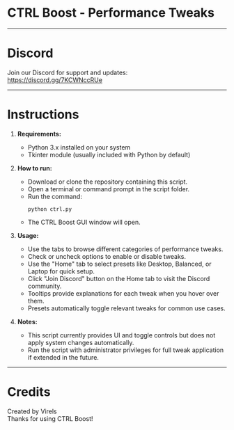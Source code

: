 # CTRL Boost - Performance Tweaks

---

# Discord

Join our Discord for support and updates:  
https://discord.gg/7KCWNccRUe

---

# Instructions

1. **Requirements:**
   - Python 3.x installed on your system
   - Tkinter module (usually included with Python by default)

2. **How to run:**
   - Download or clone the repository containing this script.
   - Open a terminal or command prompt in the script folder.
   - Run the command:
     ```
     python ctrl.py
     ```
   - The CTRL Boost GUI window will open.

3. **Usage:**
   - Use the tabs to browse different categories of performance tweaks.
   - Check or uncheck options to enable or disable tweaks.
   - Use the "Home" tab to select presets like Desktop, Balanced, or Laptop for quick setup.
   - Click "Join Discord" button on the Home tab to visit the Discord community.
   - Tooltips provide explanations for each tweak when you hover over them.
   - Presets automatically toggle relevant tweaks for common use cases.

4. **Notes:**
   - This script currently provides UI and toggle controls but does not apply system changes automatically.
   - Run the script with administrator privileges for full tweak application if extended in the future.

---

# Credits

Created by Virels  
Thanks for using CTRL Boost!  
